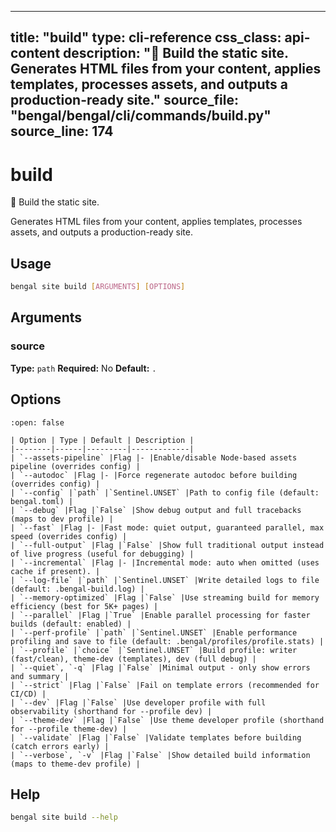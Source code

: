 
---
title: "build"
type: cli-reference
css_class: api-content
description: "🔨 Build the static site.  Generates HTML files from your content, applies templates, processes assets, and outputs a production-ready site."
source_file: "bengal/bengal/cli/commands/build.py"
source_line: 174
---

# build

🔨 Build the static site.

Generates HTML files from your content, applies templates,
processes assets, and outputs a production-ready site.


## Usage

```bash
bengal site build [ARGUMENTS] [OPTIONS]
```

## Arguments

### source

**Type:** `path`
**Required:** No
**Default:** `.`


## Options

````{dropdown} Options (18 total)
:open: false

| Option | Type | Default | Description |
|--------|------|---------|-------------|
| `--assets-pipeline` |Flag |- |Enable/disable Node-based assets pipeline (overrides config) |
| `--autodoc` |Flag |- |Force regenerate autodoc before building (overrides config) |
| `--config` |`path` |`Sentinel.UNSET` |Path to config file (default: bengal.toml) |
| `--debug` |Flag |`False` |Show debug output and full tracebacks (maps to dev profile) |
| `--fast` |Flag |- |Fast mode: quiet output, guaranteed parallel, max speed (overrides config) |
| `--full-output` |Flag |`False` |Show full traditional output instead of live progress (useful for debugging) |
| `--incremental` |Flag |- |Incremental mode: auto when omitted (uses cache if present). |
| `--log-file` |`path` |`Sentinel.UNSET` |Write detailed logs to file (default: .bengal-build.log) |
| `--memory-optimized` |Flag |`False` |Use streaming build for memory efficiency (best for 5K+ pages) |
| `--parallel` |Flag |`True` |Enable parallel processing for faster builds (default: enabled) |
| `--perf-profile` |`path` |`Sentinel.UNSET` |Enable performance profiling and save to file (default: .bengal/profiles/profile.stats) |
| `--profile` |`choice` |`Sentinel.UNSET` |Build profile: writer (fast/clean), theme-dev (templates), dev (full debug) |
| `--quiet`, `-q` |Flag |`False` |Minimal output - only show errors and summary |
| `--strict` |Flag |`False` |Fail on template errors (recommended for CI/CD) |
| `--dev` |Flag |`False` |Use developer profile with full observability (shorthand for --profile dev) |
| `--theme-dev` |Flag |`False` |Use theme developer profile (shorthand for --profile theme-dev) |
| `--validate` |Flag |`False` |Validate templates before building (catch errors early) |
| `--verbose`, `-v` |Flag |`False` |Show detailed build information (maps to theme-dev profile) |

````




## Help

```bash
bengal site build --help
```
